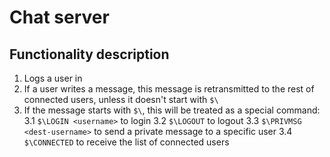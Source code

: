 # Chat server

## Functionality description

 1. Logs a user in
 2. If a user writes a message, this message is retransmitted to the rest of connected users, unless it doesn't start with `$\`
 3. If the message starts with `$\`, this will be treated as a special command:
  3.1 `$\LOGIN <username>` to login
  3.2 `$\LOGOUT` to logout
  3.3 `$\PRIVMSG <dest-username>` to send a private message to a specific user
  3.4 `$\CONNECTED` to receive the list of connected users

